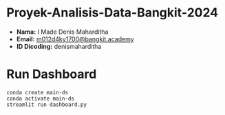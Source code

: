 # Proyek-Analisis-Data-Bangkit-2024
- **Nama:** I Made Denis Maharditha
- **Email:** m012d4ky1700@bangkit.academy
- **ID Dicoding:** denismaharditha


# Run Dashboard
```
conda create main-ds
conda activate main-ds
streamlit run dashboard.py
```
